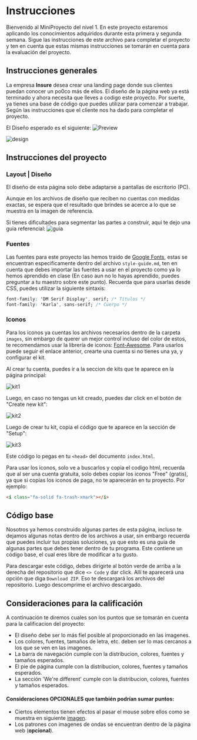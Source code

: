 # Instrucciones

Bienvenido al MiniProyecto del nivel 1. En este proyecto estaremos aplicando los conocimientos adquiridos durante esta primera y segunda semana. Sigue las instrucciones de este archivo para completar el proyecto y ten en cuenta que estas mismas instrucciones se tomarán en cuenta para la evaluación del proyecto.

## Instrucciones generales

La empresa **Insure** desea crear una landing page donde sus clientes puedan conocer un po0co más de ellos. El diseño de la página web ya está terminado y ahora necesita que lleves a codigo este proyecto. Por suerte, ya tienes una base de código que puedes utilizar para comenzar a trabajar. Según las instrucciones que el cliente nos ha dado para completar el proyecto.

El Diseño esperado es el siguiente: ![Preview](./design/desktop-preview.jpg)

![design](./design/desktop-design.jpg)


## Instrucciones del proyecto

### Layout | Diseño

El diseño de esta página solo debe adaptarse a pantallas de escritorio (PC).

Aunque en los archivos de diseño que reciben no cuentas con medidas exactas, se espera que el resultado que brindes se acerce a lo que se muestra en la imagen de referencia.

Si tienes dificultades para segmentar las partes a construir, aqui te dejo una guia referencial:
![guia](./design/base-mp-1.png)

### Fuentes

Las fuentes para este proyecto las hemos traido de [Google Fonts](https://fonts.google.com/), estas se encuentran especificamente dentro del archivo `style-guide.md`, ten en cuenta que debes importar las fuentes a usar en el proyecto como ya lo hemos aprendido en clase (En caso aun no lo hayas aprendido, puedes preguntar a tu maestro sobre este punto). Recuerda que para usarlas desde CSS, puedes utilizar la siguiente sintaxis:

```css
font-family: 'DM Serif Display', serif; /* Títulos */
font-family: 'Karla', sans-serif; /* Cuerpo */
```

### Iconos

Para los iconos ya cuentas los archivos necesarios dentro de la carpeta `images`, sin embargo de querer un mejor control incluso del color de estos, te recomendamos usar la librería de iconos: [Font-Awesome](https://fontawesome.com/). Para usarlos puede seguir el enlace anterior, crearte una cuenta si no tienes una ya, y configurar el kit. 

Al crear tu cuenta, puedes ir a la seccion de kits que te aparece en la página principal:

![kit1](./design/kit_1.png)

Luego, en caso no tengas un kit creado, puedes dar click en el botón de "Create new kit":

![kit2](./design/kit_2.png)

Luego de crear tu kit, copia el código que te aparece en la sección de "Setup":

![kit3](./design/kit_3.png)

Este código lo pegas en tu `<head>` del documento `index.html`.

Para usar los iconos, solo ve a buscarlos y copia el codigo html, recuerda que al ser una cuenta gratuita, solo debes copiar los iconos "Free" (gratis), ya que si copias los iconos de paga, no te aparecerán en tu proyecto.
Por ejemplo:

```html
<i class="fa-solid fa-trash-xmark"></i>
```


## Código base

Nosotros ya hemos construido algunas partes de esta página, incluso te dejamos algunas notas dentro de los archivos a usar, sin embargo recuerda que puedes incluir tus propias soluciones, ya que esto es una guia de algunas partes que debes tener dentro de tu programa. Este contiene un código base, el cual eres libre de modificar a tu gusto.

Para descargar este código, debes dirigirte al botón verde de arriba a la derecha del repositorio que dice `<> Code` y dar click. Allí te aparecerá una opción que diga `Download ZIP`. Eso te descargará los archivos del repositorio. Luego descomprime el archivo descargado.

## Consideraciones para la calificación

A continuación te diremos cuales son los puntos que se tomarán en cuenta para la calificacion del proyecto:

- El diseño debe ser lo más fiel posible al proporcionado en las imagenes.
- Los colores, fuentes, tamaños de letra, etc. deben ser lo mas cercanos a los que se ven en las imagenes.
- La barra de navegación cumple con la distribucion, colores, fuentes y tamaños esperados.
- El pie de página cumple con la distribucion, colores, fuentes y tamaños esperados.
- La sección 'We're different' cumple con la distribucion, colores, fuentes y tamaños esperados.

#### Consideraciones OPCIONALES que también podrían sumar puntos:
- Ciertos elementos tienen efectos al pasar el mouse sobre ellos como se muestra en siguiente [imagen](./design/active-states.jpg).
- Los patrones con imagenes de ondas se encuentran dentro de la página web (**opcional**).
